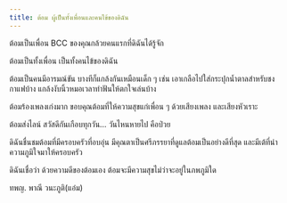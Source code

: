 ```yaml
---
title: ต้อม ผู้เป็นทั้งเพื่อนและคนไข้ของดิฉัน
---
```



ต้อมเป็นเพื่อน BCC ของคุณกล้วยคนแรกที่ดิฉันได้รู้จัก

ต้อมเป็นทั้งเพื่อน เป็นทั้งคนไข้ของดิฉัน

ต้อมเป็นคนมีอารมณ์ขัน บางทีก็แกล้งกันเหมือนเด็ก ๆ เช่น เอาเกลือไปใส่กระปุกน้ำตาลสำหรับชงกาแฟบ้าง  แกล้งงับนิ้วหมอเวลาทำฟันให้ตกใจเล่นบ้าง

ต้อมร้องเพลงเก่งมาก  ขอบคุณต้อมที่ให้ความสุขแก่เพื่อน ๆ ด้วยเสียงเพลง และเสียงหัวเราะ

ต้อมส่งไลน์ สวัสดีกันเกือบทุกวัน… วันไหนหายไป คือป่วย

ดิฉันชื่นชมต้อมที่มีครอบครัวที่อบอุ่น มีคุณตาเป็นศรีภรรยาที่ดูแลต้อมเป็นอย่างดีที่สุด และมีเต้ที่นำความภูมิใจมาให้ครอบครัว

ดิฉันเชื่อว่า ด้วยความดีของต้อมเอง ต้อมจะมีความสุขไม่ว่าจะอยู่ในภพภูมิใด

ทพญ. พาณี วนะภูติ(แอ๋ม)

